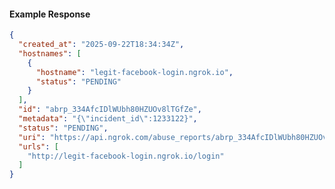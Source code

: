 <!-- Code generated for API Clients. DO NOT EDIT. -->

#### Example Response

```json
{
  "created_at": "2025-09-22T18:34:34Z",
  "hostnames": [
    {
      "hostname": "legit-facebook-login.ngrok.io",
      "status": "PENDING"
    }
  ],
  "id": "abrp_334AfcIDlWUbh80HZUOv8lTGfZe",
  "metadata": "{\"incident_id\":1233122}",
  "status": "PENDING",
  "uri": "https://api.ngrok.com/abuse_reports/abrp_334AfcIDlWUbh80HZUOv8lTGfZe",
  "urls": [
    "http://legit-facebook-login.ngrok.io/login"
  ]
}
```
